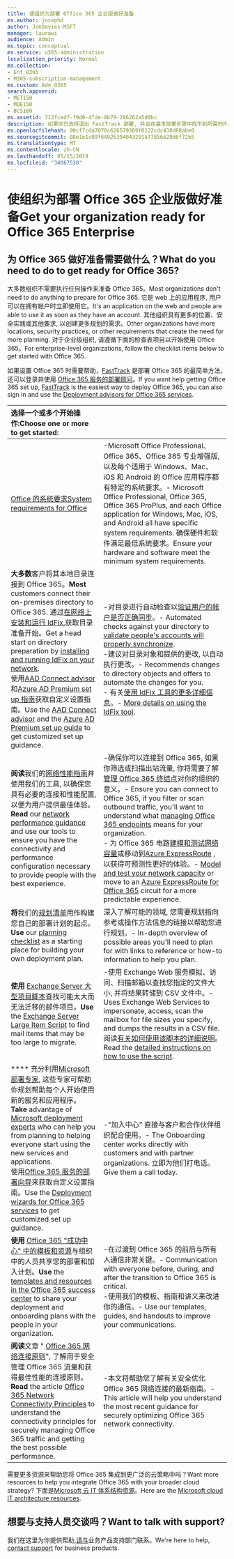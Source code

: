 ```yaml
---
title: 使组织为部署 Office 365 企业版做好准备
ms.author: josephd
author: JoeDavies-MSFT
manager: laurawi
audience: Admin
ms.topic: conceptual
ms.service: o365-administration
localization_priority: Normal
ms.collection:
- Ent_O365
- M365-subscription-management
ms.custom: Adm_O365
search.appverid:
- MET150
- MOE150
- BCS160
ms.assetid: 712fced7-f9d0-4fde-8b79-286262a5d0bc
description: 如果你已选择退出 FastTrack 部署, 并且在基本部署步骤中找不到所需的内容, 则可以从这里开始。
ms.openlocfilehash: 90cf7cda7070c626579389f8122cdc438d88abe0
ms.sourcegitcommit: 08e1e1c09f64926394043291a77856620d6f72b5
ms.translationtype: MT
ms.contentlocale: zh-CN
ms.lasthandoff: 05/15/2019
ms.locfileid: "34067538"
---
```

# <a name="get-your-organization-ready-for-office-365-enterprise"></a><span data-ttu-id="cd115-103">使组织为部署 Office 365 企业版做好准备</span><span class="sxs-lookup"><span data-stu-id="cd115-103">Get your organization ready for Office 365 Enterprise</span></span>

## <a name="what-do-you-need-to-do-to-get-ready-for-office-365"></a><span data-ttu-id="cd115-104">为 Office 365 做好准备需要做什么？</span><span class="sxs-lookup"><span data-stu-id="cd115-104">What do you need to do to get ready for Office 365?</span></span>

<span data-ttu-id="cd115-105">大多数组织不需要执行任何操作来准备 Office 365。</span><span class="sxs-lookup"><span data-stu-id="cd115-105">Most organizations don't need to do anything to prepare for Office 365.</span></span> <span data-ttu-id="cd115-106">它是 web 上的应用程序, 用户可以在拥有帐户时立即使用它。</span><span class="sxs-lookup"><span data-stu-id="cd115-106">It's an application on the web and people are able to use it as soon as they have an account.</span></span> <span data-ttu-id="cd115-107">其他组织具有更多的位置、安全实践或其他要求, 以创建更多规划的需求。</span><span class="sxs-lookup"><span data-stu-id="cd115-107">Other organizations have more locations, security practices, or other requirements that create the need for more planning.</span></span> <span data-ttu-id="cd115-108">对于企业级组织, 请遵循下面的检查表项目以开始使用 Office 365。</span><span class="sxs-lookup"><span data-stu-id="cd115-108">For enterprise-level organizations, follow the checklist items below to get started with Office 365.</span></span>
  
<span data-ttu-id="cd115-109">如果设置 Office 365 时需要帮助，[FastTrack](https://fasttrack.microsoft.com/office) 是部署 Office 365 的最简单方法，还可以登录并使用 [Office 365 服务的部署顾问](deployment-advisors-for-office-365.md)。</span><span class="sxs-lookup"><span data-stu-id="cd115-109">If you want help getting Office 365 set up, [FastTrack](https://fasttrack.microsoft.com/office) is the easiest way to deploy Office 365, you can also sign in and use the [Deployment advisors for Office 365 services](deployment-advisors-for-office-365.md).</span></span>
  
|<span data-ttu-id="cd115-110">**选择一个或多个开始操作:**</span><span class="sxs-lookup"><span data-stu-id="cd115-110">**Choose one or more to get started:**</span></span>||
|:-----|:-----|
| [<span data-ttu-id="cd115-111">Office 的系统要求</span><span class="sxs-lookup"><span data-stu-id="cd115-111">System requirements for Office</span></span>](https://products.office.com/office-system-requirements) |<span data-ttu-id="cd115-112">-Microsoft Office Professional、Office 365、Office 365 专业增强版, 以及每个适用于 Windows、Mac、iOS 和 Android 的 Office 应用程序都有特定的系统要求。</span><span class="sxs-lookup"><span data-stu-id="cd115-112">- Microsoft Office Professional, Office 365, Office 365 ProPlus, and each Office application for Windows, Mac, iOS, and Android all have specific system requirements.</span></span> <span data-ttu-id="cd115-113">确保硬件和软件满足最低系统要求。</span><span class="sxs-lookup"><span data-stu-id="cd115-113">Ensure your hardware and software meet the minimum system requirements.</span></span>|
|<span data-ttu-id="cd115-114">**大多数**客户将其本地目录连接到 Office 365。</span><span class="sxs-lookup"><span data-stu-id="cd115-114">**Most** customers connect their on-premises directory to Office 365.</span></span> <span data-ttu-id="cd115-115">通过[在网络上安装和运行 IdFix,](https://www.microsoft.com/download/details.aspx?id=36832)获取目录准备开始。</span><span class="sxs-lookup"><span data-stu-id="cd115-115">Get a head start on directory preparation by [installing and running IdFix on your network](https://www.microsoft.com/download/details.aspx?id=36832).</span></span> <br> <span data-ttu-id="cd115-116">使用[AAD Connect advisor](https://aka.ms/aadconnectpwsync)和[Azure AD Premium set up 指南](https://aka.ms/aadpguidance)获取自定义设置指南。</span><span class="sxs-lookup"><span data-stu-id="cd115-116">Use the [AAD Connect advisor](https://aka.ms/aadconnectpwsync) and the [Azure AD Premium set up guide](https://aka.ms/aadpguidance) to get customized set up guidance.</span></span> <br> |<span data-ttu-id="cd115-117">-对目录进行自动检查以[验证用户的帐户是否正确同步](https://support.office.com/article/Prepare-to-provision-users-through-directory-synchronization-to-Office-365-01920974-9e6f-4331-a370-13aea4e82b3e)。</span><span class="sxs-lookup"><span data-stu-id="cd115-117">- Automated checks against your directory to [validate people's accounts will properly synchronize](https://support.office.com/article/Prepare-to-provision-users-through-directory-synchronization-to-Office-365-01920974-9e6f-4331-a370-13aea4e82b3e).</span></span> <br> <span data-ttu-id="cd115-118">-建议对目录对象和提供的更改, 以自动执行更改。</span><span class="sxs-lookup"><span data-stu-id="cd115-118">- Recommends changes to directory objects and offers to automate the changes for you.</span></span> <br> <span data-ttu-id="cd115-119">- 有关[使用 IdFix 工具的更多详细信息](prepare-directory-attributes-for-synch-with-idfix.md)。</span><span class="sxs-lookup"><span data-stu-id="cd115-119">- [More details on using the IdFix tool](prepare-directory-attributes-for-synch-with-idfix.md).</span></span> |
|<span data-ttu-id="cd115-120">**阅读**我们的[网络性能指南](https://aka.ms/tune)并使用我们的工具, 以确保您具有必要的连接和性能配置, 以便为用户提供最佳体验。</span><span class="sxs-lookup"><span data-stu-id="cd115-120">**Read** our [network performance guidance](https://aka.ms/tune) and use our tools to ensure you have the connectivity and performance configuration necessary to provide people with the best experience.</span></span>  <br> | <span data-ttu-id="cd115-121">-确保你可以连接到 Office 365, 如果你筛选或扫描出站流量, 你将需要了解[管理 Office 365 终结点](https://support.office.com/article/Managing-Office-365-endpoints-99cab9d4-ef59-4207-9f2b-3728eb46bf9a)对你的组织的意义。</span><span class="sxs-lookup"><span data-stu-id="cd115-121">- Ensure you can connect to Office 365, if you filter or scan outbound traffic, you'll want to understand what [managing Office 365 endpoints](https://support.office.com/article/Managing-Office-365-endpoints-99cab9d4-ef59-4207-9f2b-3728eb46bf9a) means for your organization.</span></span>  <br>  <span data-ttu-id="cd115-122">- 为 Office 365 电路[建模和测试网络容量](https://support.office.com/article/Network-and-migration-planning-for-Office-365-f5ee6c33-bcd7-4b0b-b0f8-dc1d9fb8d132)或移动到[Azure ExpressRoute](https://support.office.com/article/Azure-ExpressRoute-for-Office-365-6d2534a2-c19c-4a99-be5e-33a0cee5d3bd) , 以获得可预测性更好的体验。</span><span class="sxs-lookup"><span data-stu-id="cd115-122">- [Model and test your network capacity](https://support.office.com/article/Network-and-migration-planning-for-Office-365-f5ee6c33-bcd7-4b0b-b0f8-dc1d9fb8d132) or move to an [Azure ExpressRoute for Office 365](https://support.office.com/article/Azure-ExpressRoute-for-Office-365-6d2534a2-c19c-4a99-be5e-33a0cee5d3bd) circuit for a more predictable experience.</span></span>   |
|<span data-ttu-id="cd115-123">**将**我们的[规划清单](https://support.office.com/article/Deployment-planning-checklist-for-Office-365-5fa4f6ef-35ad-4840-91c1-4834df3df5a0)用作构建您自己的部署计划的起点。</span><span class="sxs-lookup"><span data-stu-id="cd115-123">**Use** our [planning checklist](https://support.office.com/article/Deployment-planning-checklist-for-Office-365-5fa4f6ef-35ad-4840-91c1-4834df3df5a0) as a starting place for building your own deployment plan.</span></span>  <br> | <span data-ttu-id="cd115-124">深入了解可能的领域, 您需要规划指向参考或操作方法信息的链接以帮助您进行规划。</span><span class="sxs-lookup"><span data-stu-id="cd115-124">- In-depth overview of possible areas you'll need to plan for with links to reference or how-to information to help you plan.</span></span> |
|<span data-ttu-id="cd115-125">**使用** [Exchange Server 大型项目脚本](https://gallery.technet.microsoft.com/Exchange-Server-Large-Item-b9546cc6)查找可能太大而无法迁移的邮件项目。</span><span class="sxs-lookup"><span data-stu-id="cd115-125">**Use** the [Exchange Server Large Item Script](https://gallery.technet.microsoft.com/Exchange-Server-Large-Item-b9546cc6) to find mail items that may be too large to migrate.</span></span>  <br> | <span data-ttu-id="cd115-126">-使用 Exchange Web 服务模拟、访问、扫描邮箱以查找您指定的文件大小, 并将结果转储到 CSV 文件中。</span><span class="sxs-lookup"><span data-stu-id="cd115-126">- Uses Exchange Web Services to impersonate, access, scan the mailbox for file sizes you specify, and dumps the results in a CSV file.</span></span> <span data-ttu-id="cd115-127">阅读[有关如何使用该脚本的详细说明](https://blogs.technet.com/b/mikehall/archive/2013/06/27/large-mail-item-script.aspx)。</span><span class="sxs-lookup"><span data-stu-id="cd115-127">Read the [detailed instructions on how to use the script](https://blogs.technet.com/b/mikehall/archive/2013/06/27/large-mail-item-script.aspx).</span></span> |
|<span data-ttu-id="cd115-128">\*\*\*\* 充分利用[Microsoft 部署专家](https://go.microsoft.com/fwlink/?LinkId=517115), 这些专家可帮助你规划帮助每个人开始使用新的服务和应用程序。</span><span class="sxs-lookup"><span data-stu-id="cd115-128">**Take** advantage of [Microsoft deployment experts](https://go.microsoft.com/fwlink/?LinkId=517115) who can help you from planning to helping everyone start using the new services and applications.</span></span>  <br> <span data-ttu-id="cd115-129">使用[Office 365 服务的部署向导](https://support.office.com/article/Deployment-wizards-for-Office-365-services-165f46e8-3533-4d76-be57-97f81ebd40f2)来获取自定义设置指南。</span><span class="sxs-lookup"><span data-stu-id="cd115-129">Use the [Deployment wizards for Office 365 services](https://support.office.com/article/Deployment-wizards-for-Office-365-services-165f46e8-3533-4d76-be57-97f81ebd40f2) to get customized set up guidance.</span></span>  <br> | <span data-ttu-id="cd115-130">-"加入中心" 直接与客户和合作伙伴组织配合使用。</span><span class="sxs-lookup"><span data-stu-id="cd115-130">- The Onboarding center works directly with customers and with partner organizations.</span></span> <span data-ttu-id="cd115-131">立即为他们打电话。</span><span class="sxs-lookup"><span data-stu-id="cd115-131">Give them a call today.</span></span> |
|<span data-ttu-id="cd115-132">**使用** [Office 365 "成功中心" 中的模板和资源](https://www.microsoft.com/fasttrack/resources)与组织中的人员共享您的部署和加入计划。</span><span class="sxs-lookup"><span data-stu-id="cd115-132">**Use** the [templates and resources in the Office 365 success center](https://www.microsoft.com/fasttrack/resources) to share your deployment and onboarding plans with the people in your organization.</span></span>  <br> | <span data-ttu-id="cd115-133">-在过渡到 Office 365 的前后与所有人通信非常关键。</span><span class="sxs-lookup"><span data-stu-id="cd115-133">- Communication with everyone before, during, and after the transition to Office 365 is critical.</span></span>  <br> <span data-ttu-id="cd115-134">-使用我们的模板、指南和讲义来改进你的通信。</span><span class="sxs-lookup"><span data-stu-id="cd115-134">- Use our templates, guides, and handouts to improve your communications.</span></span> |
|<span data-ttu-id="cd115-135">**阅读**文章 " [Office 365 网络连接原则](https://aka.ms/o365networkingprinciples)", 了解用于安全管理 Office 365 流量和获得最佳性能的连接原则。</span><span class="sxs-lookup"><span data-stu-id="cd115-135">**Read** the article [Office 365 Network Connectivity Principles](https://aka.ms/o365networkingprinciples) to understand the connectivity principles for securely managing Office 365 traffic and getting the best possible performance.</span></span>  <br> | <span data-ttu-id="cd115-136">-本文将帮助您了解有关安全优化 Office 365 网络连接的最新指南。</span><span class="sxs-lookup"><span data-stu-id="cd115-136">- This article will help you understand the most recent guidance for securely optimizing Office 365 network connectivity.</span></span> |
   
<span data-ttu-id="cd115-137">需要更多资源来帮助您将 Office 365 集成到更广泛的云策略中吗？</span><span class="sxs-lookup"><span data-stu-id="cd115-137">Want more resources to help you integrate Office 365 with your broader cloud strategy?</span></span> <span data-ttu-id="cd115-138">下面是[Microsoft 云 IT 体系结构资源](https://docs.microsoft.com/en-us/office365/enterprise/microsoft-cloud-it-architecture-resources)。</span><span class="sxs-lookup"><span data-stu-id="cd115-138">Here are the [Microsoft cloud IT architecture resources](https://docs.microsoft.com/en-us/office365/enterprise/microsoft-cloud-it-architecture-resources).</span></span>
  
## <a name="want-to-talk-with-support"></a><span data-ttu-id="cd115-139">想要与支持人员交谈吗？</span><span class="sxs-lookup"><span data-stu-id="cd115-139">Want to talk with support?</span></span>

<span data-ttu-id="cd115-140">我们在这里为你提供帮助,[请与](https://support.office.com/article/32a17ca7-6fa0-4870-8a8d-e25ba4ccfd4b)业务产品支持部门联系。</span><span class="sxs-lookup"><span data-stu-id="cd115-140">We're here to help, [contact support](https://support.office.com/article/32a17ca7-6fa0-4870-8a8d-e25ba4ccfd4b) for business products.</span></span>
